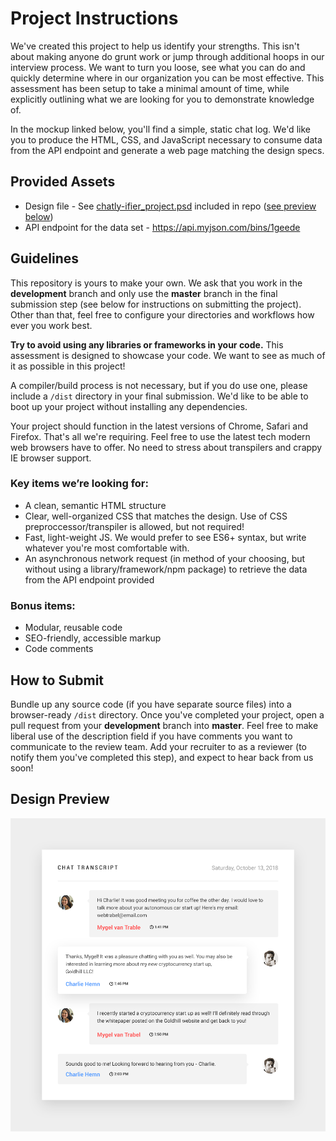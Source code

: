 # Project Instructions

We've created this project to help us identify your strengths. This isn't about making anyone do grunt work or jump through additional hoops in our interview process. We want to turn you loose, see what you can do and quickly determine where in our organization you can be most effective. This assessment has been setup to take a minimal amount of time, while explicitly outlining what we are looking for you to demonstrate knowledge of.

In the mockup linked below, you'll find a simple, static chat log. We'd like you to produce the HTML, CSS, and JavaScript necessary to consume data from the API endpoint and generate a web page matching the design specs.


## Provided Assets
- Design file - See [chatly-ifier_project.psd](/chatly-ifier_project.psd) included in repo ([see preview below](README.md#design-preview))
- API endpoint for the data set - https://api.myjson.com/bins/1geede


## Guidelines
This repository is yours to make your own. We ask that you work in the **development** branch and only use the **master** branch in the final submission step (see below for instructions on submitting the project). Other than that, feel free to configure your directories and workflows how ever you work best.

**Try to avoid using any libraries or frameworks in your code.** This assessment is designed to showcase your code. We want to see as much of it as possible in this project!

A compiler/build process is not necessary, but if you do use one, please include a `/dist` directory in your final submission. We'd like to be able to boot up your project without installing any dependencies.

Your project should function in the latest versions of Chrome, Safari and Firefox. That's all we're requiring. Feel free to use the latest tech modern web browsers have to offer. No need to stress about transpilers and crappy IE browser support.

### Key items we’re looking for:
- A clean, semantic HTML structure
- Clear, well-organized CSS that matches the design. Use of CSS preproccessor/transpiler is allowed, but not required!
- Fast, light-weight JS. We would prefer to see ES6+ syntax, but write whatever you're most comfortable with.
- An asynchronous network request (in method of your choosing, but without using a library/framework/npm package) to retrieve the data from the API endpoint provided

### Bonus items: 
- Modular, reusable code
- SEO-friendly, accessible markup
- Code comments
 
 
## How to Submit
Bundle up any source code (if you have separate source files) into a browser-ready `/dist` directory. Once you've completed your project, open a pull request from your **development** branch into **master**. Feel free to make liberal use of the description field if you have comments you want to communicate to the review team. Add your recruiter to as a reviewer (to notify them you've completed this step), and expect to hear back from us soon!

## Design Preview
![chatly-ifier_project design image](/chatly-ifier_project.png)

